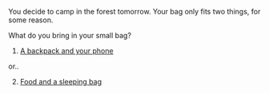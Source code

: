 You decide to camp in the forest tomorrow.
Your bag only fits two things, for some reason.

What do you bring in your small bag?

1. [A backpack and your phone](backpack/all-set-backpack.md) 

or..

2. [Food and a sleeping bag](food/all-set-food.md)
